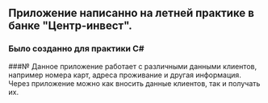 ## Приложение написанно на летней практике в банке "Центр-инвест".
### Было созданно для практики C#
###№ Данное приложение работает с различными данными клиентов, например номера карт, адреса проживание и другая информация. Через приложение можно как вносить данные клиентов, так и получать их.

